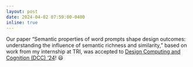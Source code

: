 ```yaml
---
layout: post
date: 2024-04-02 07:59:00-0400
inline: true
---
```


Our paper “Semantic properties of word prompts shape design outcomes: understanding the influence of semantic richness and similarity,” based on work from my internship at TRI, was accepted to [Design Computing and Cognition (DCC) ‘24](https://sites.google.com/view/dcc24/)! :smiley:
